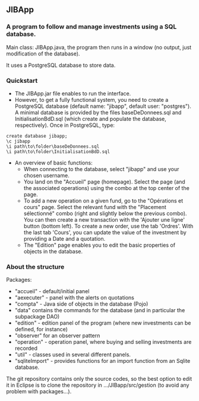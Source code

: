 ## JIBApp

### A program to follow and manage investments using a SQL database.

Main class: JIBApp.java, the program then runs in a window (no output, just modification of the database).

It uses a PostgreSQL database to store data.

### Quickstart

* The JIBApp.jar file enables to run the interface.
* However, to get a fully functional system, you need to create a PostgreSQL database (default name: "jibapp", default user: "postgres"). A minimal database is provided by the files baseDeDonnees.sql and InitialisationBdD.sql (which create and populate the database, respectively). Once in PostgreSQL, type:
```
create database jibapp;
\c jibapp
\i path\to\folder\baseDeDonnees.sql
\i path\to\folder\InitialisationBdD.sql
```
* An overview of basic functions:
   * When connecting to the database, select "jibapp" and use your chosen username.
   * You land on the "Accueil" page (homepage). Select the page (and the
     associated operations) using the combo at the top center of the page.
   * To add a new operation on a given fund, go to the "Opérations et cours" page.
     Select the relevant fund with the "Placement sélectionné" combo (right and slightly below the previous combo).
     You can then create a new transaction with the 'Ajouter une ligne' button
     (bottom left). To create a new order, use the tab 'Ordres'. With the last tab
     'Cours', you can update the value of the investment by providing a Date and a quotation.
   * The "Edition" page enables you to edit the basic properties of objects in the database.

### About the structure

Packages:
* "accueil" - default/initial panel
* "aexecuter" - panel with the alerts on quotations
* "compta" - Java side of objects in the database (Pojo)
* "data" contains the commands for the database (and in particular the subpackage DAO)
* "edition" - edition panel of the program (where new investments can be defined, for instance)
* "observer" for an observer pattern
* "operation" - operation panel, where buying and selling investments are recorded
* "util" - classes used in several different panels.
* "sqliteImport" - provides functions for an import function from an Sqlite database.

The git repository contains only the source codes, so the best option to edit it in Eclipse is to clone the repository in .../JIBapp/src/gestion (to avoid any problem with packages...).

